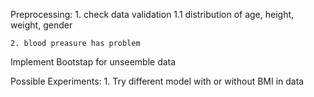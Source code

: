 Preprocessing:
	1. check data validation
		1.1 distribution of age, height, weight, gender 

	2. blood preasure has problem

Implement Bootstap for unseemble data


Possible Experiments:
	1. Try different model with or without BMI in data
	
